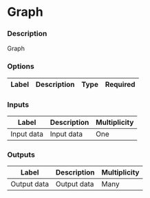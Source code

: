 # Graph
###  Description
Graph
###  Options
| Label | Description | Type | Required |
|---|---|---|---|
###  Inputs
| Label | Description | Multiplicity |
|---|---|---|
| Input data | Input data | One |
###  Outputs
| Label | Description | Multiplicity |
|---|---|---|
| Output data | Output data | Many |
